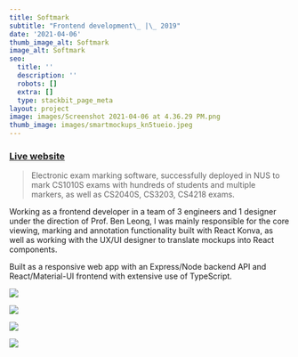 ```yaml
---
title: Softmark
subtitle: "Frontend development\_ |\_ 2019"
date: '2021-04-06'
thumb_image_alt: Softmark
image_alt: Softmark
seo:
  title: ''
  description: ''
  robots: []
  extra: []
  type: stackbit_page_meta
layout: project
image: images/Screenshot 2021-04-06 at 4.36.29 PM.png
thumb_image: images/smartmockups_kn5tueio.jpeg
---
```

### [Live website](https://www.softmark.org/)

> Electronic exam marking software, successfully deployed in NUS to mark CS1010S exams with hundreds of students and multiple markers, as well as CS2040S, CS3203, CS4218 exams.

Working as a frontend developer in a team of 3 engineers and 1 designer under the direction of Prof. Ben Leong, I was mainly responsible for the core viewing, marking and annotation functionality built with React Konva, as well as working with the UX/UI designer to translate mockups into React components.

Built as a responsive web app with an Express/Node backend API and React/Material-UI frontend with extensive use of TypeScript.

![](/images/smartmockups_kn5u9ca9.jpeg)

![](/images/Screenshot%202021-04-06%20at%204.57.25%20PM.png)

![](/images/Screenshot%202021-04-06%20at%204.36.00%20PM.png)

![](/images/Screenshot%202021-04-06%20at%204.36.10%20PM.png)
